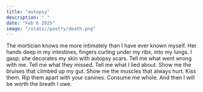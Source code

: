 ```yaml
---
title: "autopsy"
description: " "
date: "Feb 6 2025"
image: "/static/poetry/death.png" 
---
```


The mortician knows me more intimately than I have ever known myself. 
Her hands deep in my intestines, fingers curling under my ribs, into my lungs. 
I gasp; she decorates my skin with autopsy scars. Tell me what went wrong with me. 
Tell me what they missed. Tell me what I lied about. Show me the bruises that climbed up my gut. 
Show me the muscles that always hurt. Kiss them. Rip them apart with your canines. Consume me whole. 
And then I will be worth the breath I owe.
